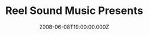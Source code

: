 ---
title: "Reel Sound Music Presents"
venue: "The Wedgewood Rooms"
date: 2008-06-08T19:00:00.000Z
permalink: /almanac/live/2008-06-08-reel-sound-music/index.html
lat: 50.7867161
long: -1.0786531
support:
    - Stream
    - The Wellbeing
    - Steve Picken
---